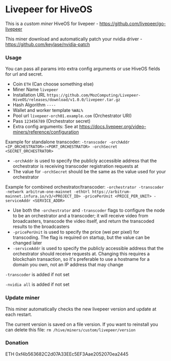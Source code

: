 # Livepeer for HiveOS

This is a *custom miner* HiveOS for livepeer - https://github.com/livepeer/go-livepeer

This miner download and automatically patch your nvidia driver - https://github.com/keylase/nvidia-patch

### Usage

You can pass all params into extra config arguments or use HiveOS fields for url and secret.

* Coin `ETH` (Can choose something else)
* Miner Name `livepeer`
* Installation URL `https://github.com/MozComputing/Livepeer-HiveOS/releases/download/v1.0.0/livepeer.tar.gz`
* Hash Algorithm `----`
* Wallet and worker template `%WAL%`
* Pool url `livepeer-orch01.example.com` (Orchestrator URI)
* Pass `123456789` (Orchestrator secret)
* Extra config arguments: See at https://docs.livepeer.org/video-miners/reference/configuration

Example for standalone transcoder: `-transcoder -orchAddr <IP_ORCHESTRATOR>:<PORT_ORCHESTRATOR> -orchSecret <SECRET_ORCHESTRATOR>`
* `-orchAddr` is used to specify the publicly accessible address that the orchestrator is receiving transcoder registration requests at
* The value for `-orchSecret` should be the same as the value used for your orchestrator

Example for combined orchestrator/transcoder: `-orchestrator -transcoder -network arbitrum-one-mainnet -ethUrl https://arbitrum-mainnet.infura.io/v3/<PROJECT_ID> -pricePerUnit <PRICE_PER_UNIT> -serviceAddr <SERVICE_ADDR>`
* Use both the `-orchestrator` and `-transcoder` flags to configure the node to be an orchestrator and a transcoder; it will receive video from broadcasters, transcode the video itself, and return the transcoded results to the broadcasters
* `-pricePerUnit` is used to specify the price (wei per pixel) for transcoding. The flag is required on startup, but the value can be changed later
* `-serviceAddr` is used to specify the publicly accessible address that the orchestrator should receive requests at. Changing this requires a blockchain transaction, so it's preferable to use a hostname for a domain you own, not an IP address that may change

`-transcoder` is added if not set

`-nvidia all` is added if not set

### Update miner

This miner automatically checks the new livepeer version and update at each restart.

The current version is saved on a file version. If you want to reinstall you can delete this file: `rm /hive/miners/custom/livepeer/version`

### Donation

ETH 0xf4b563682C2d07A33EEc5EF3Aae2052070ea2445
